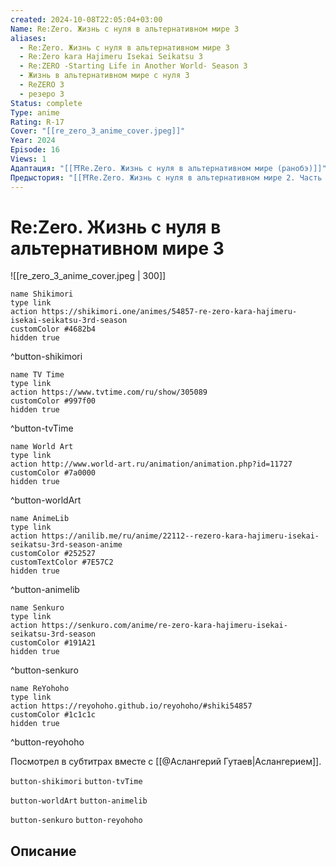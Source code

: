 ```yaml
---
created: 2024-10-08T22:05:04+03:00
Name: Re:Zero. Жизнь с нуля в альтернативном мире 3
aliases:
  - Re:Zero. Жизнь с нуля в альтернативном мире 3
  - Re:Zero kara Hajimeru Isekai Seikatsu 3
  - Re:ZERO -Starting Life in Another World- Season 3
  - Жизнь в альтернативном мире с нуля 3
  - ReZERO 3
  - резеро 3
Status: complete
Type: anime
Rating: R-17
Cover: "[[re_zero_3_anime_cover.jpeg]]"
Year: 2024
Episode: 16
Views: 1
Адаптация: "[[⛩️Re.Zero. Жизнь с нуля в альтернативном мире (ранобэ)]]"
Предыстория: "[[⛩️Re.Zero. Жизнь с нуля в альтернативном мире 2. Часть 2 (аниме)]]"
---
```


# Re:Zero. Жизнь с нуля в альтернативном мире 3

![[re_zero_3_anime_cover.jpeg | 300]]

```button
name Shikimori
type link
action https://shikimori.one/animes/54857-re-zero-kara-hajimeru-isekai-seikatsu-3rd-season
customColor #4682b4
hidden true
```
^button-shikimori

```button
name TV Time
type link
action https://www.tvtime.com/ru/show/305089
customColor #997f00
hidden true
```
^button-tvTime

```button
name World Art
type link
action http://www.world-art.ru/animation/animation.php?id=11727
customColor #7a0000
hidden true
```
^button-worldArt

```button
name AnimeLib
type link
action https://anilib.me/ru/anime/22112--rezero-kara-hajimeru-isekai-seikatsu-3rd-season-anime
customColor #252527
customTextColor #7E57C2
hidden true
```
^button-animelib

```button
name Senkuro
type link
action https://senkuro.com/anime/re-zero-kara-hajimeru-isekai-seikatsu-3rd-season
customColor #191A21
hidden true
```
^button-senkuro

```button
name ReYohoho
type link
action https://reyohoho.github.io/reyohoho/#shiki54857
customColor #1c1c1c
hidden true
```
^button-reyohoho


Посмотрел в субтитрах вместе с [[@Аслангерий Гутаев|Аслангерием]].


`button-shikimori` `button-tvTime`

`button-worldArt` `button-animelib`

`button-senkuro` `button-reyohoho`

## Описание

